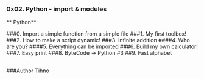 ### 0x02. Python - import & modules
** Python**

###0. Import a simple function from a simple file
###1. My first toolbox!
###2. How to make a script dynamic!
###3. Infinite addition
####4. Who are you?
####5. Everything can be imported
###6. Build my own calculator!
###7. Easy print
###8. ByteCode -> Python #3
##9. Fast alphabet
##
###

###Author Tihno
